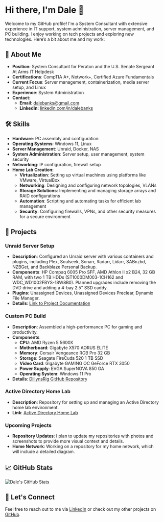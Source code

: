 # Hi there, I'm Dale 👋

Welcome to my GitHub profile! I'm a System Consultant with extensive experience in IT support, system administration, server management, and PC building. I enjoy working on tech projects and exploring new technologies. Here’s a bit about me and my work:

## 🚀 About Me

- **Position**: System Consultant for Peraton and the U.S. Senate Sergeant At Arms IT Helpdesk
- **Certifications**: CompTIA A+, Network+, Certified Azure Fundamentals
- **Current Focus**: Server management, containerization, media server setup, and Linux
- **Experience**: System Administration
- **Contact**: 
  - **Email**: [dalebanks@gmail.com](mailto:dalebanks@gmail.com)
  - **LinkedIn**: [linkedin.com/in/dalebanks](https://www.linkedin.com/in/dalebanks)

## 🛠️ Skills

- **Hardware**: PC assembly and configuration
- **Operating Systems**: Windows 11, Linux
- **Server Management**: Unraid, Docker, NAS
- **System Administration**: Server setup, user management, system security
- **Networking**: IP configuration, firewall setup
- **Home Lab Creation**:
  - **Virtualization**: Setting up virtual machines using platforms like VMware, VirtualBox
  - **Networking**: Designing and configuring network topologies, VLANs
  - **Storage Solutions**: Implementing and managing storage arrays and RAID configurations
  - **Automation**: Scripting and automating tasks for efficient lab management
  - **Security**: Configuring firewalls, VPNs, and other security measures for a secure environment

## 💼 Projects

### **Unraid Server Setup**
- **Description**: Configured an Unraid server with various containers and plugins, including Plex, Soulseek, Sonarr, Radarr, Lidarr, SABnzbd, NZBGet, and Backblaze Personal Backup. 
- **Components**: HP Compaq 6005 Pro SFF, AMD Athlon II x2 B24, 32 GB RAM, with two 1 TB HDDs (ST1000DM003-1CH162 and WDC_WD1002FBYS-18W8B0). Planned upgrades include removing the DVD drive and adding a 4-bay 2.5" SSD caddy.
- **Plugins**: Unassigned Devices, Unassigned Devices Preclear, Dynamix File Manager.
- **Details**: [Link to Project Documentation](#)

### **Custom PC Build**
- **Description**: Assembled a high-performance PC for gaming and productivity.
- **Components**: 
  - **CPU**: AMD Ryzen 5 5600X
  - **Motherboard**: Gigabyte X570 AORUS ELITE
  - **Memory**: Corsair Vengeance RGB Pro 32 GB
  - **Storage**: Seagate FireCuda 520 1 TB SSD
  - **Video Card**: Gigabyte GAMING OC GeForce RTX 3050
  - **Power Supply**: EVGA SuperNOVA 850 GA
  - **Operating System**: Windows 11 Pro
- **Details**: [DillynsRig GitHub Repository](https://github.com/dxlebxnks/DillynsRig)

### **Active Directory Home Lab**
- **Description**: Repository for setting up and managing an Active Directory home lab environment.
- **Link**: [Active Directory Home Lab](https://github.com/dxlebxnks/ActiveDirectoryHomeLab)

### **Upcoming Projects**
- **Repository Updates**: I plan to update my repositories with photos and screenshots to provide more visual context and details.
- **Home Network**: Working on a repository for my home network, which will include a detailed diagram.

## 📈 GitHub Stats

![Dale's GitHub Stats](https://github-readme-stats.vercel.app/api?username=dxlebxnks&show_icons=true&hide_title=true&hide_border=true)

## 🌟 Let's Connect

Feel free to reach out to me via [LinkedIn](https://www.linkedin.com/in/dalebanks) or check out my other projects on [GitHub](https://github.com/dxlebxnks?tab=repositories).

